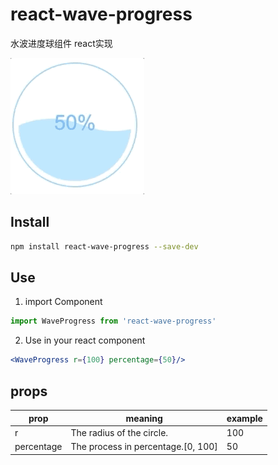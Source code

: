 # react-wave-progress

水波进度球组件 react实现

![example](./docs/imgs/example1.gif)

## Install

```bash
npm install react-wave-progress --save-dev
```

## Use

1. import Component

```js
import WaveProgress from 'react-wave-progress'
```

2. Use in your react component

```jsx
<WaveProgress r={100} percentage={50}/>
```

## props

|prop|meaning|example|
|-|-|-|
|r|The radius of the circle.|100|
|percentage|The process in percentage.[0, 100]|50|
